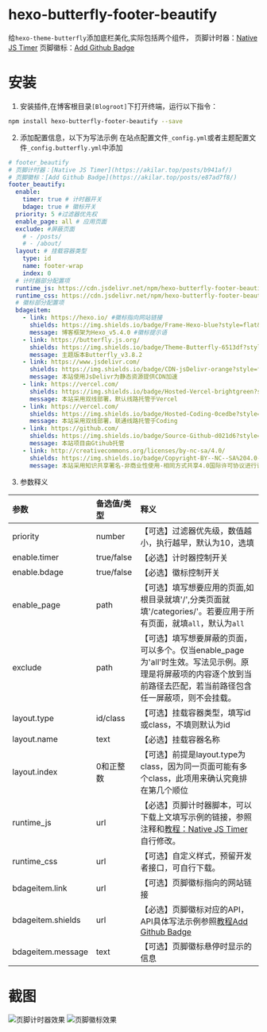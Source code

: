 # hexo-butterfly-footer-beautify

给`hexo-theme-butterfly`添加底栏美化,实际包括两个组件，
页脚计时器：[Native JS Timer](https://akilar.top/posts/b941af/)
页脚徽标：[Add Github Badge](https://akilar.top/posts/e87ad7f8/)

# 安装

1. 安装插件,在博客根目录`[Blogroot]`下打开终端，运行以下指令：
  ```bash
  npm install hexo-butterfly-footer-beautify --save
  ```

2. 添加配置信息，以下为写法示例
  在站点配置文件`_config.yml`或者主题配置文件`_config.butterfly.yml`中添加

  ```yaml
  # footer_beautify
  # 页脚计时器：[Native JS Timer](https://akilar.top/posts/b941af/)
  # 页脚徽标：[Add Github Badge](https://akilar.top/posts/e87ad7f8/)
  footer_beautify:
    enable:
      timer: true # 计时器开关
      bdage: true # 徽标开关
    priority: 5 #过滤器优先权
    enable_page: all # 应用页面
    exclude: #屏蔽页面
      # - /posts/
      # - /about/
    layout: # 挂载容器类型
      type: id
      name: footer-wrap
      index: 0
    # 计时器部分配置项
    runtime_js: https://cdn.jsdelivr.net/npm/hexo-butterfly-footer-beautify@1.0.0/lib/runtime.js
    runtime_css: https://cdn.jsdelivr.net/npm/hexo-butterfly-footer-beautify@1.0.0/lib/runtime.css
    # 徽标部分配置项
    bdageitem:
      - link: https://hexo.io/ #徽标指向网站链接
        shields: https://img.shields.io/badge/Frame-Hexo-blue?style=flat&logo=hexo #徽标API
        message: 博客框架为Hexo_v5.4.0 #徽标提示语
      - link: https://butterfly.js.org/
        shields: https://img.shields.io/badge/Theme-Butterfly-6513df?style=flat&logo=bitdefender
        message: 主题版本Butterfly_v3.8.2
      - link: https://www.jsdelivr.com/
        shields: https://img.shields.io/badge/CDN-jsDelivr-orange?style=flat&logo=jsDelivr
        message: 本站使用JsDelivr为静态资源提供CDN加速
      - link: https://vercel.com/
        shields: https://img.shields.io/badge/Hosted-Vercel-brightgreen?style=flat&logo=Vercel
        message: 本站采用双线部署，默认线路托管于Vercel
      - link: https://vercel.com/
        shields: https://img.shields.io/badge/Hosted-Coding-0cedbe?style=flat&logo=Codio
        message: 本站采用双线部署，联通线路托管于Coding
      - link: https://github.com/
        shields: https://img.shields.io/badge/Source-Github-d021d6?style=flat&logo=GitHub
        message: 本站项目由Gtihub托管
      - link: http://creativecommons.org/licenses/by-nc-sa/4.0/
        shields: https://img.shields.io/badge/Copyright-BY--NC--SA%204.0-d42328?style=flat&logo=Claris
        message: 本站采用知识共享署名-非商业性使用-相同方式共享4.0国际许可协议进行许可
  ```
3. 参数释义

  |参数|备选值/类型|释义|
  |:--|:--|:--|
  |priority|number|【可选】过滤器优先级，数值越小，执行越早，默认为10，选填|
  |enable.timer|true/false|【必选】计时器控制开关|
  |enable.bdage|true/false|【必选】徽标控制开关|
  |enable_page|path|【可选】填写想要应用的页面,如根目录就填'/',分类页面就填'/categories/'。若要应用于所有页面，就填`all`，默认为`all`|
  |exclude|path|【可选】填写想要屏蔽的页面，可以多个。仅当enable_page为'all'时生效。写法见示例。原理是将屏蔽项的内容逐个放到当前路径去匹配，若当前路径包含任一屏蔽项，则不会挂载。|
  |layout.type|id/class|【可选】挂载容器类型，填写id或class，不填则默认为id|
  |layout.name|text|【必选】挂载容器名称|
  |layout.index|0和正整数|【可选】前提是layout.type为class，因为同一页面可能有多个class，此项用来确认究竟排在第几个顺位|
  |runtime_js|url|【必选】页脚计时器脚本，可以下载上文填写示例的链接，参照注释和[教程：Native JS Timer](https://akilar.top/posts/b941af/)自行修改。|
  |runtime_css|url|【可选】自定义样式，预留开发者接口，可自行下载。|
  |bdageitem.link|url|【可选】页脚徽标指向的网站链接|
  |bdageitem.shields|url|【必选】页脚徽标对应的API，API具体写法示例参照[教程Add Github Badge](https://akilar.top/posts/e87ad7f8/)|
  |bdageitem.message|text|【可选】页脚徽标悬停时显示的信息|
# 截图
![页脚计时器效果](https://cdn.jsdelivr.net/npm/akilar-candyassets/image/Native-JS-Timer-50daecfe.png)
![页脚徽标效果](https://cdn.jsdelivr.net/npm/akilar-candyassets/image/1UWbK9rphJtTHsD.png)
